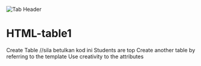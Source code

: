 ![Tab Header](https://user-images.githubusercontent.com/82424835/118923648-7b3bf480-b96e-11eb-80ea-6c4efb30529e.jpg)
# HTML-table1
Create Table
//sila betulkan kod ini
Students are top Create another table by referring to the template 
Use creativity to the attributes
